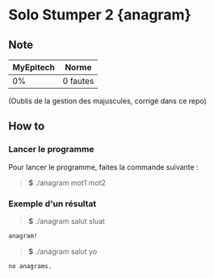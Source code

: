 # Solo Stumper 2 {anagram}

## Note

| MyEpitech | Norme |
|--|--|
| 0% | 0 fautes |

(Oublis de la gestion des majuscules, corrigé dans ce repo)

## How to

### Lancer le programme

Pour lancer le programme, faites la commande suivante :
> **$** ./anagram mot1 mot2

### Exemple d'un résultat

> **$**  ./anagram salut sluat

```txt
anagram!
```

> **$**  ./anagram salut yo

```txt
no anagrams.
```
